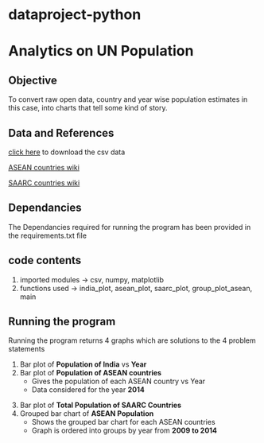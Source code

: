 # dataproject-python

# Analytics on UN Population


## Objective
To convert raw open data, country and year wise population estimates in this case, into charts that tell some kind of story.

## Data and References

[click here](https://datahub.io/core/population-growth-estimates-and-projections/r/population-estimates.csv) to download the csv data

[ASEAN countries wiki](https://en.wikipedia.org/wiki/ASEAN)

[SAARC countries wiki](https://en.wikipedia.org/wiki/South_Asian_Association_for_Regional_Cooperation)

## Dependancies

The Dependancies required for running the program has been provided in the requirements.txt file

## code contents

1) imported modules -> csv, numpy, matplotlib
2) functions used -> india_plot, asean_plot, saarc_plot, group_plot_asean, main

## Running the program

Running the program returns 4 graphs which are solutions to the 4 problem statements

1. Bar plot of **Population of India** vs **Year**
2. Bar plot of **Population of ASEAN countries**
   * Gives the population of each ASEAN country vs Year
   * Data considered for the year **2014**
3) Bar plot of **Total Population of SAARC Countries**
4) Grouped bar chart of **ASEAN Population**
   * Shows the grouped bar chart for each ASEAN countries
   * Graph is ordered into groups by year from **2009 to 2014**
